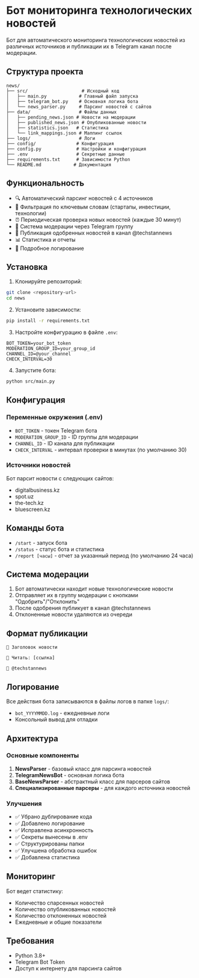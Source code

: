 # Бот мониторинга технологических новостей

Бот для автоматического мониторинга технологических новостей из различных источников и публикации их в Telegram канал после модерации.

## Структура проекта

```
news/
├── src/                    # Исходный код
│   ├── main.py            # Главный файл запуска
│   ├── telegram_bot.py    # Основная логика бота
│   └── news_parser.py     # Парсинг новостей с сайтов
├── data/                  # Файлы данных
│   ├── pending_news.json # Новости на модерации
│   ├── published_news.json # Опубликованные новости
│   ├── statistics.json   # Статистика
│   └── link_mappings.json # Маппинг ссылок
├── logs/                  # Логи
├── config/               # Конфигурация
├── config.py             # Настройки и конфигурация
├── .env                  # Секретные данные
├── requirements.txt      # Зависимости Python
└── README.md            # Документация
```

## Функциональность

- 🔍 Автоматический парсинг новостей с 4 источников
- 🎯 Фильтрация по ключевым словам (стартапы, инвестиции, технологии)
- ⏰ Периодическая проверка новых новостей (каждые 30 минут)
- 👥 Система модерации через Telegram группу
- 📢 Публикация одобренных новостей в канал @techstannews
- 📊 Статистика и отчеты
- 📝 Подробное логирование

## Установка

1. Клонируйте репозиторий:
```bash
git clone <repository-url>
cd news
```

2. Установите зависимости:
```bash
pip install -r requirements.txt
```

3. Настройте конфигурацию в файле `.env`:
```env
BOT_TOKEN=your_bot_token
MODERATION_GROUP_ID=your_group_id
CHANNEL_ID=@your_channel
CHECK_INTERVAL=30
```

4. Запустите бота:
```bash
python src/main.py
```

## Конфигурация

### Переменные окружения (.env)

- `BOT_TOKEN` - токен Telegram бота
- `MODERATION_GROUP_ID` - ID группы для модерации
- `CHANNEL_ID` - ID канала для публикации
- `CHECK_INTERVAL` - интервал проверки в минутах (по умолчанию 30)

### Источники новостей

Бот парсит новости с следующих сайтов:
- digitalbusiness.kz
- spot.uz  
- the-tech.kz
- bluescreen.kz

## Команды бота

- `/start` - запуск бота
- `/status` - статус бота и статистика
- `/report [часы]` - отчет за указанный период (по умолчанию 24 часа)

## Система модерации

1. Бот автоматически находит новые технологические новости
2. Отправляет их в группу модерации с кнопками "Одобрить"/"Отклонить"
3. После одобрения публикует в канал @techstannews
4. Отклоненные новости удаляются из очереди

## Формат публикации

```
📰 Заголовок новости

🔗 Читать: [ссылка]

📢 @techstannews
```

## Логирование

Все действия бота записываются в файлы логов в папке `logs/`:
- `bot_YYYYMMDD.log` - ежедневные логи
- Консольный вывод для отладки

## Архитектура

### Основные компоненты

1. **NewsParser** - базовый класс для парсинга новостей
2. **TelegramNewsBot** - основная логика бота
3. **BaseNewsParser** - абстрактный класс для парсеров сайтов
4. **Специализированные парсеры** - для каждого источника новостей

### Улучшения

- ✅ Убрано дублирование кода
- ✅ Добавлено логирование
- ✅ Исправлена асинхронность
- ✅ Секреты вынесены в .env
- ✅ Структурированы папки
- ✅ Улучшена обработка ошибок
- ✅ Добавлена статистика

## Мониторинг

Бот ведет статистику:
- Количество спарсенных новостей
- Количество опубликованных новостей  
- Количество отклоненных новостей
- Ежедневные и общие показатели

## Требования

- Python 3.8+
- Telegram Bot Token
- Доступ к интернету для парсинга сайтов